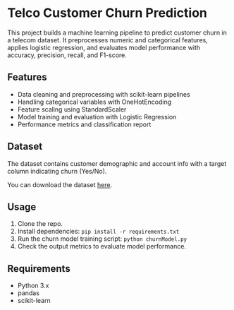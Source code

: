 # Telco Customer Churn Prediction

This project builds a machine learning pipeline to predict customer churn in a telecom dataset. It preprocesses numeric and categorical features, applies logistic regression, and evaluates model performance with accuracy, precision, recall, and F1-score.

## Features
- Data cleaning and preprocessing with scikit-learn pipelines
- Handling categorical variables with OneHotEncoding
- Feature scaling using StandardScaler
- Model training and evaluation with Logistic Regression
- Performance metrics and classification report

## Dataset
The dataset contains customer demographic and account info with a target column indicating churn (Yes/No).

You can download the dataset [here](https://www.kaggle.com/blastchar/telco-customer-churn).

## Usage
1. Clone the repo.
2. Install dependencies: `pip install -r requirements.txt`
3. Run the churn model training script: `python churnModel.py`
4. Check the output metrics to evaluate model performance.

## Requirements
- Python 3.x
- pandas
- scikit-learn


